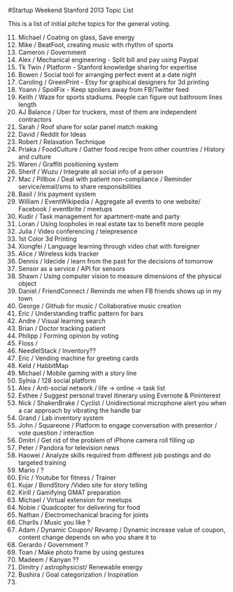 #Startup Weekend Stanford 2013 Topic List

This is a list of initial pitche topics for the general voting.

11. Michael / Coating on glass, Save energy
2. Mike / BeatFoot, creating music with rhythm of sports
3. Cameron / Government
4. Alex / Mechanical engineering - Split bill and pay using Paypal
5. Tk Twin / Platform -  Stanford knowledge sharing for expertise
6. Bowen / Social tool for arranging perfect event at a date night
7. Caroling / GreenPrint - Etsy for graphical designers for 3d printing
8. Yoann / SpoilFix - Keep spoilers away from FB/Twitter feed
9. Keith / Waze for sports stadiums. People can figure out bathroom lines length
10. AJ Balance / Uber for truckers, most of them are independent contractors
11. Sarah / Roof share for solar panel match making
12. David / Reddit for Ideas
13. Robert /  Relaxation Technique
14. Priaka / FoodCulture / Gather food recipe from other countries / History and culture
15. Waren / Graffiti positioning system
16. Sherif / Wuzu / Integrate all social info of a person
17. Mac / Pillbox / Deal with patient non-compliance / Reminder service/email/sms to share responsibilities
18. Basil / Iris payment system
19. William / EventWikipedia / Aggregate all events to one website/ Facebook / eventbrite / meetups
20. Kudir / Task management for apartment-mate and party
21. Loran / Using loopholes in real estate tax to benefit more people
22. Julia / Video conferencing / telepresence
23. 1st Color 3d Printing
24. Xiongfei / Language learning through video chat with foreigner
25. Alice / Wireless kids tracker
26. Dennis / Idecide / learn from the past for the decisions of tomorrow
27. Sensor as a service / API for sensors
28. Shawn /  Using computer vision to measure dimensions of the physical object
29. Daniel / FriendConnect / Reminds me when FB friends shows up in my town
30. George / Github for music / Collaborative music creation
31. Eric / Understanding traffic pattern for bars
32. Andre / Visual learning search
33. Brian / Doctor tracking patient
34. Philipp / Forming opinion by voting
35. Floss /
36. NeedlelStack / Inventory??
37. Eric  / Vending machine for greeting cards
38. Keld / HabbitMap
39. Michael / Mobile gaming with a story line
40. Sylnia / 128 social platform
41. Alex / Anti-social network / life -> online -> task list
42. Esthee / Suggest personal travel itinerary using Evernote & Pininterest
43. Nick / ShakenBrake / Cyclist / Unidirectional microphone alert you when a car approach by vibrating the handle bar
44. Grand / Lab inventory system
45. John / Squareone  / Platform to engage conversation with presentor / vote question / interaction
46. Dmitri / Get rid of the problem of iPhone camera roll filling up
47. Peter / Pandora for television news
48. Haowei / Analyze skills required from different job postings and do targeted training
49. Mario / ?
50. Eric / Youtube for fitness / Trainer
51. Kujar / BondStory /Video site for story telling
52. Kirill / Gamifying GMAT preparation
53. Michael / Virtual extension for meetups
54. Nobie / Quadcopter for delivering for food
55. Nathan / Electromechanical bracing for joints
56. Charlls / Music you like ?
57. Adam / Dynamic Coupon/ Revamp / Dynamic increase value of coupon, content change depends on who you share it to
58. Gerardo / Government ?
59. Toan / Make photo frame by using gestures
60. Madeem / Kanyan ??
61. Dimitry / astrophysicist/ Renewable energy
62. Bushira / Goal categorization / Inspiration
63. 
